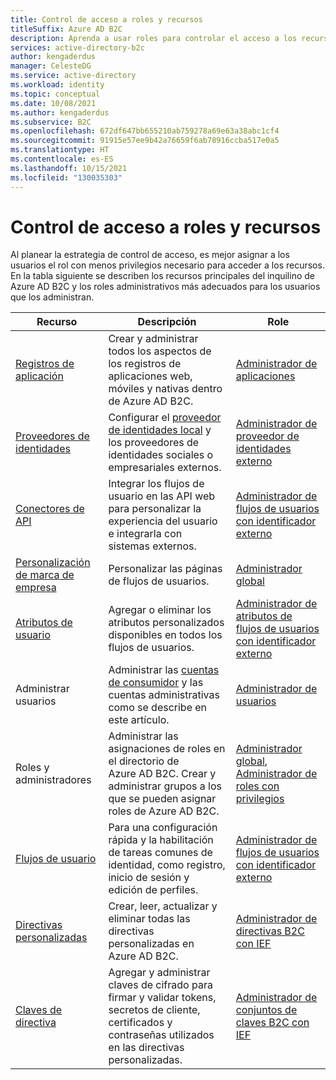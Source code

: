 ```yaml
---
title: Control de acceso a roles y recursos
titleSuffix: Azure AD B2C
description: Aprenda a usar roles para controlar el acceso a los recursos.
services: active-directory-b2c
author: kengaderdus
manager: CelesteDG
ms.service: active-directory
ms.workload: identity
ms.topic: conceptual
ms.date: 10/08/2021
ms.author: kengaderdus
ms.subservice: B2C
ms.openlocfilehash: 672df647bb655210ab759278a69e63a38abc1cf4
ms.sourcegitcommit: 91915e57ee9b42a76659f6ab78916ccba517e0a5
ms.translationtype: HT
ms.contentlocale: es-ES
ms.lasthandoff: 10/15/2021
ms.locfileid: "130035303"
---
```

# <a name="roles-and-resource-access-control"></a>Control de acceso a roles y recursos

Al planear la estrategia de control de acceso, es mejor asignar a los usuarios el rol con menos privilegios necesario para acceder a los recursos. En la tabla siguiente se describen los recursos principales del inquilino de Azure AD B2C y los roles administrativos más adecuados para los usuarios que los administran.

|Recurso  |Descripción  |Role  |
|---------|---------|---------|
|[Registros de aplicación](tutorial-register-applications.md) | Crear y administrar todos los aspectos de los registros de aplicaciones web, móviles y nativas dentro de Azure AD B2C.|[Administrador de aplicaciones](../active-directory/roles/permissions-reference.md#application-administrator)|
|[Proveedores de identidades](add-identity-provider.md)| Configurar el [proveedor de identidades local](identity-provider-local.md) y los proveedores de identidades sociales o empresariales externos. | [Administrador de proveedor de identidades externo](../active-directory/roles/permissions-reference.md#external-identity-provider-administrator)|
|[Conectores de API](add-api-connector.md)| Integrar los flujos de usuario en las API web para personalizar la experiencia del usuario e integrarla con sistemas externos.|[Administrador de flujos de usuarios con identificador externo](../active-directory/roles/permissions-reference.md#external-id-user-flow-administrator)|
|[Personalización de marca de empresa](customize-ui.md#configure-company-branding)| Personalizar las páginas de flujos de usuarios.| [Administrador global](../active-directory/roles/permissions-reference.md#global-administrator)|
|[Atributos de usuario](user-flow-custom-attributes.md)| Agregar o eliminar los atributos personalizados disponibles en todos los flujos de usuarios.| [Administrador de atributos de flujos de usuarios con identificador externo](../active-directory/roles/permissions-reference.md#external-id-user-flow-attribute-administrator)|
|Administrar usuarios| Administrar las [cuentas de consumidor](manage-users-portal.md) y las cuentas administrativas como se describe en este artículo.| [Administrador de usuarios](../active-directory/roles/permissions-reference.md#user-administrator)|
|Roles y administradores| Administrar las asignaciones de roles en el directorio de Azure AD B2C. Crear y administrar grupos a los que se pueden asignar roles de Azure AD B2C. |[Administrador global](../active-directory/roles/permissions-reference.md#global-administrator), [Administrador de roles con privilegios](../active-directory/roles/permissions-reference.md#privileged-role-administrator)|
|[Flujos de usuario](user-flow-overview.md)|Para una configuración rápida y la habilitación de tareas comunes de identidad, como registro, inicio de sesión y edición de perfiles.| [Administrador de flujos de usuarios con identificador externo](../active-directory/roles/permissions-reference.md#external-id-user-flow-administrator)|
|[Directivas personalizadas](user-flow-overview.md)| Crear, leer, actualizar y eliminar todas las directivas personalizadas en Azure AD B2C.| [Administrador de directivas B2C con IEF](../active-directory/roles/permissions-reference.md#b2c-ief-policy-administrator)|
|[Claves de directiva](policy-keys-overview.md)|Agregar y administrar claves de cifrado para firmar y validar tokens, secretos de cliente, certificados y contraseñas utilizados en las directivas personalizadas.|[Administrador de conjuntos de claves B2C con IEF](../active-directory/roles/permissions-reference.md#b2c-ief-keyset-administrator)|